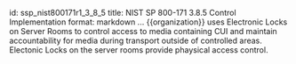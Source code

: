 id: ssp_nist800171r1_3_8_5
title: NIST SP 800-171 3.8.5 Control Implementation
format: markdown
...
{{organization}} uses Electronic Locks on Server Rooms to control access to media containing CUI and maintain accountability for media during transport outside of controlled areas. Electonic Locks on the server rooms provide phaysical access control.

